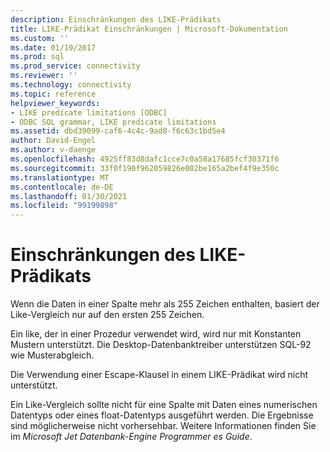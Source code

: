 ```yaml
---
description: Einschränkungen des LIKE-Prädikats
title: LIKE-Prädikat Einschränkungen | Microsoft-Dokumentation
ms.custom: ''
ms.date: 01/19/2017
ms.prod: sql
ms.prod_service: connectivity
ms.reviewer: ''
ms.technology: connectivity
ms.topic: reference
helpviewer_keywords:
- LIKE predicate limitations [ODBC]
- ODBC SQL grammar, LIKE predicate limitations
ms.assetid: dbd39099-caf6-4c4c-9ad8-f6c63c1bd5e4
author: David-Engel
ms.author: v-daenge
ms.openlocfilehash: 4925ff83d8dafc1cce7c0a58a17685fcf30371f6
ms.sourcegitcommit: 33f0f190f962059826e002be165a2bef4f9e350c
ms.translationtype: MT
ms.contentlocale: de-DE
ms.lasthandoff: 01/30/2021
ms.locfileid: "99199898"
---
```

# <a name="like-predicate-limitations"></a>Einschränkungen des LIKE-Prädikats
Wenn die Daten in einer Spalte mehr als 255 Zeichen enthalten, basiert der Like-Vergleich nur auf den ersten 255 Zeichen.  
  
 Ein like, der in einer Prozedur verwendet wird, wird nur mit Konstanten Mustern unterstützt. Die Desktop-Datenbanktreiber unterstützen SQL-92 wie Musterabgleich.  
  
 Die Verwendung einer Escape-Klausel in einem LIKE-Prädikat wird nicht unterstützt.  
  
 Ein Like-Vergleich sollte nicht für eine Spalte mit Daten eines numerischen Datentyps oder eines float-Datentyps ausgeführt werden. Die Ergebnisse sind möglicherweise nicht vorhersehbar. Weitere Informationen finden Sie im *Microsoft Jet Datenbank-Engine Programmer es Guide*.

